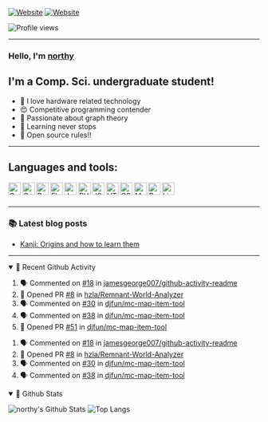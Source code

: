 [![Website](https://img.shields.io/website?label=homepage&style=for-the-badge&url=https%3A%2F%2Fnorthy.xyz)](https://northy.xyz)
[![Website](https://img.shields.io/website?label=Blog&style=for-the-badge&url=https%3A%2F%2Fblog.northy.xyz)](https://blog.northy.xyz)

![Profile views](https://gpvc.arturio.dev/northy)

---

### Hello, I'm [northy](https://northy.xyz/)

## I'm a Comp. Sci. undergraduate student!
- 🥳 I love hardware related technology
- 😍 Competitive programming contender
- 🤯 Passionate about graph theory
- 👾 Learning never stops
- 🤖 Open source rules!!

---

## Languages and tools:
<img align="left" alt="C" title="C" width="25px" src="https://simpleicons.org/icons/c.svg" />
<img align="left" alt="C++" title="C++" width="25px" src="https://simpleicons.org/icons/cplusplus.svg" />
<img align="left" alt="Python" title="Python" width="25px" src="https://simpleicons.org/icons/python.svg" />
<img align="left" alt="Flask" title="Flask" width="25px" src="https://simpleicons.org/icons/flask.svg" />
<img align="left" alt="Jekyll" title="Jekyll" width="25px" src="https://simpleicons.org/icons/jekyll.svg" />
<img align="left" alt="PHP" title="PHP" width="25px" src="https://simpleicons.org/icons/php.svg" />
<img align="left" alt="JS" title="JS" width="25px" src="https://simpleicons.org/icons/javascript.svg" />
<img align="left" alt="HTML" title="HTML" width="25px" src="https://simpleicons.org/icons/html5.svg" />
<img align="left" alt="CSS" title="CSS" width="25px" src="https://simpleicons.org/icons/css3.svg" />
<img align="left" alt="MySQL" title="MySQL" width="25px" src="https://simpleicons.org/icons/mysql.svg" />
<img align="left" alt="PostgreSQL" title="PostgreSQL" width="25px" src="https://simpleicons.org/icons/postgresql.svg" />
<img align="left" alt="Linux" title="Linux" width="25px" src="https://simpleicons.org/icons/linux.svg" />

<br />
<br />

---

### 📚 Latest blog posts
<!-- BLOG-POST-LIST:START -->
- [Kanji: Origins and how to learn them](https://blog.northy.xyz/2020/08/20/kanji-origins-and-how-to-learn-them/)
<!-- BLOG-POST-LIST:END -->

---

<details open>
  <summary>🚀 Recent Github Activity</summary>

<!--START_SECTION:activity-->
1. 🗣 Commented on [#18](https://github.com//jamesgeorge007/github-activity-readme/issues/18) in [jamesgeorge007/github-activity-readme](https://github.com//jamesgeorge007/github-activity-readme)
2. 💪 Opened PR [#8](https://github.com//hzla/Remnant-World-Analyzer/pull/8) in [hzla/Remnant-World-Analyzer](https://github.com//hzla/Remnant-World-Analyzer)
3. 🗣 Commented on [#30](https://github.com//djfun/mc-map-item-tool/issues/30) in [djfun/mc-map-item-tool](https://github.com//djfun/mc-map-item-tool)
4. 🗣 Commented on [#38](https://github.com//djfun/mc-map-item-tool/issues/38) in [djfun/mc-map-item-tool](https://github.com//djfun/mc-map-item-tool)
5. 💪 Opened PR [#51](https://github.com//djfun/mc-map-item-tool/pull/51) in [djfun/mc-map-item-tool](https://github.com//djfun/mc-map-item-tool)
<!--END_SECTION:activity-->
1. 🗣 Commented on [#18](https://github.com//jamesgeorge007/github-activity-readme/issues/18) in [jamesgeorge007/github-activity-readme](https://github.com//jamesgeorge007/github-activity-readme)
2. 💪 Opened PR [#8](https://github.com//hzla/Remnant-World-Analyzer/pull/8) in [hzla/Remnant-World-Analyzer](https://github.com//hzla/Remnant-World-Analyzer)
3. 🗣 Commented on [#30](https://github.com//djfun/mc-map-item-tool/issues/30) in [djfun/mc-map-item-tool](https://github.com//djfun/mc-map-item-tool)
4. 🗣 Commented on [#38](https://github.com//djfun/mc-map-item-tool/issues/38) in [djfun/mc-map-item-tool](https://github.com//djfun/mc-map-item-tool)
</details>

<details open>
  <summary>👀 Github Stats</summary>

  ![northy's Github Stats](https://github-readme-stats.vercel.app/api?username=northy&show_icons=true&count_private=true&include_all_commits=true)
  ![Top Langs](https://github-readme-stats.vercel.app/api/top-langs/?username=northy)
</details>
